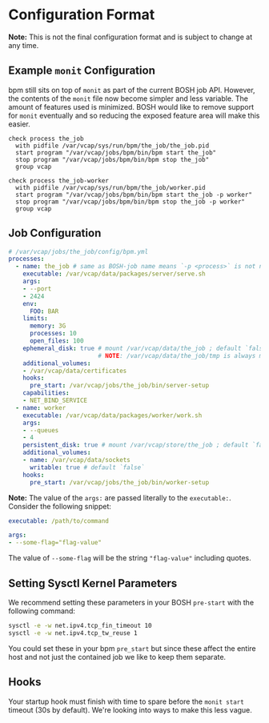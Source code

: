 # Configuration Format

**Note:** This is not the final configuration format and is subject to change at
any time.

## Example `monit` Configuration

bpm still sits on top of `monit` as part of the current BOSH job API.
However, the contents of the `monit` file now become simpler and less variable.
The amount of features used is minimized. BOSH would like to remove support
for `monit` eventually and so reducing the exposed feature area will make this
easier.

```
check process the_job
  with pidfile /var/vcap/sys/run/bpm/the_job/the_job.pid
  start program "/var/vcap/jobs/bpm/bin/bpm start the_job"
  stop program "/var/vcap/jobs/bpm/bin/bpm stop the_job"
  group vcap

check process the_job-worker
  with pidfile /var/vcap/sys/run/bpm/the_job/worker.pid
  start program "/var/vcap/jobs/bpm/bin/bpm start the_job -p worker"
  stop program "/var/vcap/jobs/bpm/bin/bpm stop the_job -p worker"
  group vcap
```

## Job Configuration

```yaml
# /var/vcap/jobs/the_job/config/bpm.yml
processes:
  - name: the_job # same as BOSH-job name means `-p <process>` is not needed
    executable: /var/vcap/data/packages/server/serve.sh
    args:
    - --port
    - 2424
    env:
      FOO: BAR
    limits:
      memory: 3G
      processes: 10
      open_files: 100
    ephemeral_disk: true # mount /var/vcap/data/the_job ; default `false`
                         # NOTE: /var/vcap/data/the_job/tmp is always mounted `rw`
    additional_volumes:
    - /var/vcap/data/certificates
    hooks:
      pre_start: /var/vcap/jobs/the_job/bin/server-setup
    capabilities:
    - NET_BIND_SERVICE
  - name: worker
    executable: /var/vcap/data/packages/worker/work.sh
    args:
    - --queues
    - 4
    persistent_disk: true # mount /var/vcap/store/the_job ; default `false`
    additional_volumes:
    - name: /var/vcap/data/sockets
      writable: true # default `false`
    hooks:
      pre_start: /var/vcap/jobs/the_job/bin/worker-setup
```

**Note:** The value of the `args:` are passed literally to the `executable:`.
Consider the following snippet:

```yaml
executable: /path/to/command

args:
- --some-flag="flag-value"
```

The value of `--some-flag` will be the string `"flag-value"` including quotes.

## Setting Sysctl Kernel Parameters

We recommend setting these parameters in your BOSH `pre-start` with the
following command:

```bash
sysctl -e -w net.ipv4.tcp_fin_timeout 10
sysctl -e -w net.ipv4.tcp_tw_reuse 1
```

You could set these in your bpm `pre_start` but since these affect the entire
host and not just the contained job we like to keep them separate.

## Hooks

Your startup hook must finish with time to spare before the `monit start`
timeout (30s by default). We're looking into ways to make this less vague.
